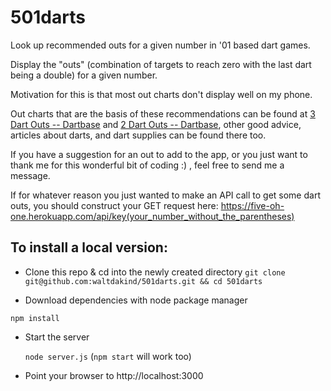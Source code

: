 # 501darts

Look up recommended outs for a given number in '01 based dart games.

Display the "outs" (combination of targets to reach zero with the last dart being a double) for a given number.

Motivation for this is that most out charts don't display well on my phone. 

Out charts that are the basis of these recommendations can be found at [3 Dart Outs -- Dartbase](http://www.dartbase.com/outchart1.htm)
and [2 Dart Outs  -- Dartbase](http://www.dartbase.com/outchart2.htm), other good advice, articles about darts, and dart supplies can be found there too.

If you have a suggestion for an out to add to the app, or you just want to thank me for this wonderful bit of coding :) , feel free to send me a message.

If for whatever reason you just wanted to make an API call to get some dart outs, you should construct your GET request here: https://five-oh-one.herokuapp.com/api/key(your_number_without_the_parentheses) 

## To install a local version: 

 + Clone this repo & cd into the newly created directory
  `git clone git@github.com:waltdakind/501darts.git && cd 501darts`

 + Download dependencies with node package manager

  `npm install`

+ Start the server

  `node server.js`   (`npm start` will work too)

+ Point your browser to http://localhost:3000

